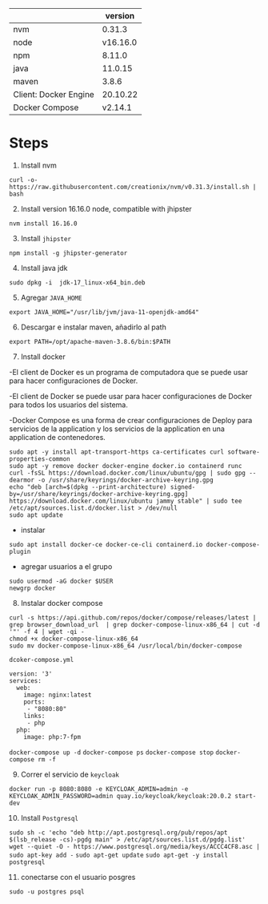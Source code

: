 | |version|
|---|---|
|nvm|0.31.3|
|node|v16.16.0|
|npm|8.11.0|
|java|11.0.15|
|maven|3.8.6|
|Client: Docker Engine|20.10.22|
|Docker Compose|v2.14.1|

# Steps

1. Install nvm
~~~
curl -o- https://raw.githubusercontent.com/creationix/nvm/v0.31.3/install.sh | bash
~~~

2. Install version 16.16.0 node, compatible with jhipster
~~~
nvm install 16.16.0
~~~

3. Install `jhipster`
~~~
npm install -g jhipster-generator
~~~

4. Install java jdk
~~~
sudo dpkg -i  jdk-17_linux-x64_bin.deb
~~~

5. Agregar `JAVA_HOME`
~~~
export JAVA_HOME="/usr/lib/jvm/java-11-openjdk-amd64"
~~~

6. Descargar e instalar maven, añadirlo al path
~~~
export PATH=/opt/apache-maven-3.8.6/bin:$PATH
~~~

7. Install docker

-El client de Docker es un programa de computadora que se puede usar para hacer
configuraciones de Docker.

-El client de Docker se puede usar para hacer configuraciones de Docker para
todos los usuarios del sistema.

-Docker Compose es una forma de crear configuraciones de Deploy para servicios
de la application y los servicios de la application en una application de
contenedores.

~~~
sudo apt -y install apt-transport-https ca-certificates curl software-properties-common
sudo apt -y remove docker docker-engine docker.io containerd runc
curl -fsSL https://download.docker.com/linux/ubuntu/gpg | sudo gpg --dearmor -o /usr/share/keyrings/docker-archive-keyring.gpg
echo "deb [arch=$(dpkg --print-architecture) signed-by=/usr/share/keyrings/docker-archive-keyring.gpg] https://download.docker.com/linux/ubuntu jammy stable" | sudo tee /etc/apt/sources.list.d/docker.list > /dev/null
sudo apt update
~~~
- instalar
~~~
sudo apt install docker-ce docker-ce-cli containerd.io docker-compose-plugin
~~~
- agregar usuarios a el grupo
~~~
sudo usermod -aG docker $USER
newgrp docker
~~~

8. Instalar docker compose
~~~
curl -s https://api.github.com/repos/docker/compose/releases/latest | grep browser_download_url  | grep docker-compose-linux-x86_64 | cut -d '"' -f 4 | wget -qi -
chmod +x docker-compose-linux-x86_64
sudo mv docker-compose-linux-x86_64 /usr/local/bin/docker-compose
~~~

`dcoker-compose.yml`
~~~
version: '3'  
services:
  web:
    image: nginx:latest
    ports:
     - "8080:80"
    links:
     - php
  php:
    image: php:7-fpm
~~~
`docker-compose up -d`
`docker-compose ps`
`docker-compose stop`
`docker-compose rm -f`

9. Correr el servicio de `keycloak`

`docker run -p 8080:8080 -e KEYCLOAK_ADMIN=admin -e KEYCLOAK_ADMIN_PASSWORD=admin quay.io/keycloak/keycloak:20.0.2 start-dev`

10. Install `Postgresql`

`sudo sh -c 'echo "deb http://apt.postgresql.org/pub/repos/apt $(lsb_release -cs)-pgdg main" > /etc/apt/sources.list.d/pgdg.list'`
`wget --quiet -O - https://www.postgresql.org/media/keys/ACCC4CF8.asc | sudo apt-key add -`
`sudo apt-get update`
`sudo apt-get -y install postgresql`

11. conectarse con el usuario posgres

`sudo -u postgres psql`